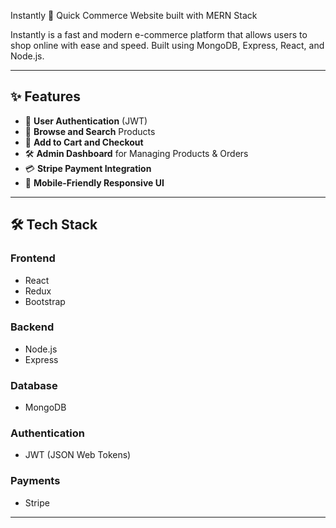 Instantly 🚀
Quick Commerce Website built with MERN Stack

Instantly is a fast and modern e-commerce platform that allows users to shop online with ease and speed. Built using MongoDB, Express, React, and Node.js.

---

## ✨ Features

* 🔐 **User Authentication** (JWT)
* 🔎 **Browse and Search** Products
* 🛒 **Add to Cart and Checkout**
* 🛠️ **Admin Dashboard** for Managing Products & Orders
* 💳 **Stripe Payment Integration**
* 📱 **Mobile-Friendly Responsive UI**

---

## 🛠 Tech Stack

### Frontend
* React
* Redux
* Bootstrap

### Backend
* Node.js
* Express

### Database
* MongoDB

### Authentication
* JWT (JSON Web Tokens)

### Payments
* Stripe
---
